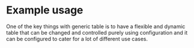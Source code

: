 # Example usage

<p class="lead">One of the key things with generic table is to have a flexible and dynamic table that can be changed and controlled purely using configuration and it can be configured to cater for a lot of different use cases.</p>
